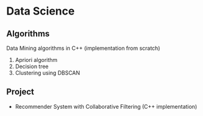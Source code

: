 # **Data Science**

## **Algorithms**
Data Mining algorithms in C++ (implementation from scratch)
1. Apriori algorithm
2. Decision tree
3. Clustering using DBSCAN

## **Project**
- Recommender System with Collaborative Filtering (C++ implementation)